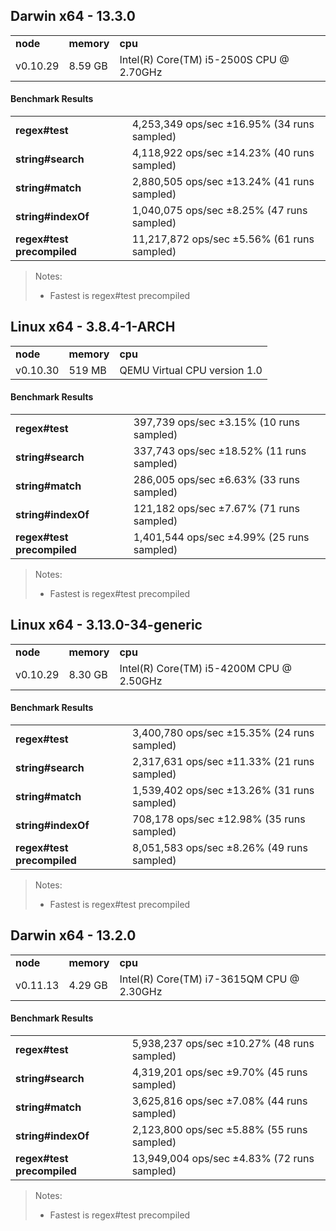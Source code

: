 Darwin x64 - 13.3.0
-----

<table><tr><td><b>node</b></td><td><b>memory</b></td><td><b>cpu</b></td></tr><tr><td>v0.10.29</td><td>8.59 GB</td><td>Intel(R) Core(TM) i5-2500S CPU @ 2.70GHz</td></tr></table>

#### Benchmark Results ####

<table><tr><td><b>regex#test</b></td><td>4,253,349 ops/sec ±16.95% (34 runs sampled)</td></tr><tr><td><b>string#search</b></td><td>4,118,922 ops/sec ±14.23% (40 runs sampled)</td></tr><tr><td><b>string#match</b></td><td>2,880,505 ops/sec ±13.24% (41 runs sampled)</td></tr><tr><td><b>string#indexOf</b></td><td>1,040,075 ops/sec ±8.25% (47 runs sampled)</td></tr><tr><td><b>regex#test precompiled</b></td><td>11,217,872 ops/sec ±5.56% (61 runs sampled)</td></tr></table>

> Notes:
> - Fastest is regex#test precompiled

Linux x64 - 3.8.4-1-ARCH
-----

<table><tr><td><b>node</b></td><td><b>memory</b></td><td><b>cpu</b></td></tr><tr><td>v0.10.30</td><td>519 MB</td><td>QEMU Virtual CPU version 1.0</td></tr></table>

#### Benchmark Results ####

<table><tr><td><b>regex#test</b></td><td>397,739 ops/sec ±3.15% (10 runs sampled)</td></tr><tr><td><b>string#search</b></td><td>337,743 ops/sec ±18.52% (11 runs sampled)</td></tr><tr><td><b>string#match</b></td><td>286,005 ops/sec ±6.63% (33 runs sampled)</td></tr><tr><td><b>string#indexOf</b></td><td>121,182 ops/sec ±7.67% (71 runs sampled)</td></tr><tr><td><b>regex#test precompiled</b></td><td>1,401,544 ops/sec ±4.99% (25 runs sampled)</td></tr></table>

> Notes:
> - Fastest is regex#test precompiled

Linux x64 - 3.13.0-34-generic
-----

<table><tr><td><b>node</b></td><td><b>memory</b></td><td><b>cpu</b></td></tr><tr><td>v0.10.29</td><td>8.30 GB</td><td>Intel(R) Core(TM) i5-4200M CPU @ 2.50GHz</td></tr></table>

#### Benchmark Results ####

<table><tr><td><b>regex#test</b></td><td>3,400,780 ops/sec ±15.35% (24 runs sampled)</td></tr><tr><td><b>string#search</b></td><td>2,317,631 ops/sec ±11.33% (21 runs sampled)</td></tr><tr><td><b>string#match</b></td><td>1,539,402 ops/sec ±13.26% (31 runs sampled)</td></tr><tr><td><b>string#indexOf</b></td><td>708,178 ops/sec ±12.98% (35 runs sampled)</td></tr><tr><td><b>regex#test precompiled</b></td><td>8,051,583 ops/sec ±8.26% (49 runs sampled)</td></tr></table>

> Notes:
> - Fastest is regex#test precompiled

Darwin x64 - 13.2.0
-----

<table><tr><td><b>node</b></td><td><b>memory</b></td><td><b>cpu</b></td></tr><tr><td>v0.11.13</td><td>4.29 GB</td><td>Intel(R) Core(TM) i7-3615QM CPU @ 2.30GHz</td></tr></table>

#### Benchmark Results ####

<table><tr><td><b>regex#test</b></td><td>5,938,237 ops/sec ±10.27% (48 runs sampled)</td></tr><tr><td><b>string#search</b></td><td>4,319,201 ops/sec ±9.70% (45 runs sampled)</td></tr><tr><td><b>string#match</b></td><td>3,625,816 ops/sec ±7.08% (44 runs sampled)</td></tr><tr><td><b>string#indexOf</b></td><td>2,123,800 ops/sec ±5.88% (55 runs sampled)</td></tr><tr><td><b>regex#test precompiled</b></td><td>13,949,004 ops/sec ±4.83% (72 runs sampled)</td></tr></table>

> Notes:
> - Fastest is regex#test precompiled

